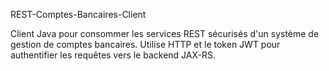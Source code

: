REST-Comptes-Bancaires-Client

Client Java pour consommer les services REST sécurisés d'un système de gestion de comptes bancaires. 
Utilise HTTP et le token JWT pour authentifier les requêtes vers le backend JAX-RS.
